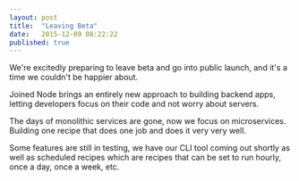 ```yaml
---
layout: post
title:  "Leaving Beta"
date:   2015-12-09 08:22:22
published: true
---
```


We're excitedly preparing to leave beta and go into public launch, and it's a time we couldn't be happier about.

Joined Node brings an entirely new approach to building backend apps, letting developers focus on their code and not worry about servers.

The days of monolithic services are gone, now we focus on microservices. Building one recipe that does one job and does it very very well.

Some features are still in testing, we have our CLI tool coming out shortly as well as scheduled recipes which are recipes that can be set to run hourly, once a day, once a week, etc.

